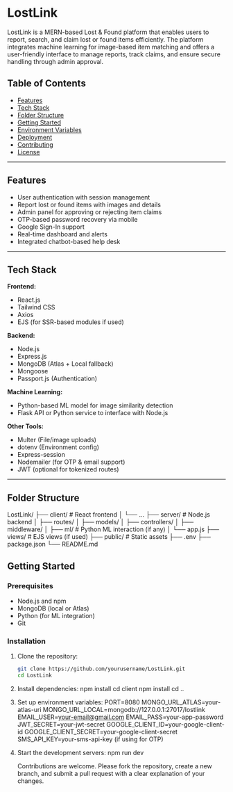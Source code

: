 # LostLink

LostLink is a MERN-based Lost & Found platform that enables users to report, search, and claim lost or found items efficiently. The platform integrates machine learning for image-based item matching and offers a user-friendly interface to manage reports, track claims, and ensure secure handling through admin approval.

## Table of Contents

- [Features](#features)
- [Tech Stack](#tech-stack)
- [Folder Structure](#folder-structure)
- [Getting Started](#getting-started)
- [Environment Variables](#environment-variables)
- [Deployment](#deployment)
- [Contributing](#contributing)
- [License](#license)

---

## Features

- User authentication with session management
- Report lost or found items with images and details
- Admin panel for approving or rejecting item claims
- OTP-based password recovery via mobile
- Google Sign-In support
- Real-time dashboard and alerts
- Integrated chatbot-based help desk

---

## Tech Stack

**Frontend:**
- React.js
- Tailwind CSS
- Axios
- EJS (for SSR-based modules if used)

**Backend:**
- Node.js
- Express.js
- MongoDB (Atlas + Local fallback)
- Mongoose
- Passport.js (Authentication)

**Machine Learning:**
- Python-based ML model for image similarity detection
- Flask API or Python service to interface with Node.js

**Other Tools:**
- Multer (File/image uploads)
- dotenv (Environment config)
- Express-session
- Nodemailer (for OTP & email support)
- JWT (optional for tokenized routes)

---

## Folder Structure
LostLink/
├── client/ # React frontend
│ └── ...
├── server/ # Node.js backend
│ ├── routes/
│ ├── models/
│ ├── controllers/
│ ├── middleware/
│ ├── ml/ # Python ML interaction (if any)
│ └── app.js
├── views/ # EJS views (if used)
├── public/ # Static assets
├── .env
├── package.json
└── README.md

## Getting Started

### Prerequisites

- Node.js and npm
- MongoDB (local or Atlas)
- Python (for ML integration)
- Git

### Installation

1. Clone the repository:
   ```bash
   git clone https://github.com/yourusername/LostLink.git
   cd LostLink
2. Install dependencies:
    npm install
    cd client
    npm install
    cd ..
3. Set up environment variables:
     PORT=8080
     MONGO_URL_ATLAS=your-atlas-uri
     MONGO_URL_LOCAL=mongodb://127.0.0.1:27017/lostlink
     EMAIL_USER=your-email@gmail.com
     EMAIL_PASS=your-app-password
     JWT_SECRET=your-jwt-secret
     GOOGLE_CLIENT_ID=your-google-client-id
     GOOGLE_CLIENT_SECRET=your-google-client-secret
     SMS_API_KEY=your-sms-api-key (if using for OTP)
4. Start the development servers:
     npm run dev

   Contributions are welcome. Please fork the repository, create a new branch, and submit a pull request with a clear explanation of your changes.


